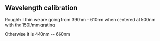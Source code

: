 ## Wavelength calibration  
Roughly I thin we are going from 390nm - 610nm when centered at 500nm with the 150l/mm grating
  
Otherwise it is 440nm -- 660nm
